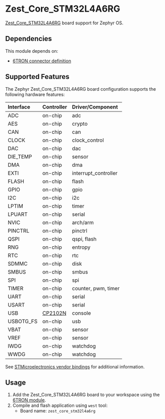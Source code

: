 # Zest_Core_STM32L4A6RG

[Zest_Core_STM32L4A6RG](https://6tron.io/zest_core/zest_core_stm32l4a6rg_3_1_0) board support for Zephyr OS.

## Dependencies

This module depends on:
- [6TRON connector definition](https://github.com/catie-aq/zephyr_6tron-connector)

## Supported Features

The Zephyr Zest_Core_STM32L4A6RG board configuration supports the following hardware features:

| Interface | Controller                                                                  | Driver/Component                               |
| :-------- | :-------------------------------------------------------------------------- | :--------------------------------------------- |
| ADC       | on-chip                                                                     | adc                                            |
| AES       | on-chip                                                                     | crypto                                         |
| CAN       | on-chip                                                                     | can                                            |
| CLOCK     | on-chip                                                                     | clock_control                                  |
| DAC       | on-chip                                                                     | dac                                            |
| DIE_TEMP  | on-chip                                                                     | sensor                                         |
| DMA       | on-chip                                                                     | dma                                            |
| EXTI      | on-chip                                                                     | interrupt_controller                           |
| FLASH     | on-chip                                                                     | flash                                          |
| GPIO      | on-chip                                                                     | gpio                                           |
| I2C       | on-chip                                                                     | i2c                                            |
| LPTIM     | on-chip                                                                     | timer                                          |
| LPUART    | on-chip                                                                     | serial                                         |
| NVIC      | on-chip                                                                     | arch/arm                                       |
| PINCTRL   | on-chip                                                                     | pinctrl                                        |
| QSPI      | on-chip                                                                     | qspi, flash                                    |
| RNG       | on-chip                                                                     | entropy                                        |
| RTC       | on-chip                                                                     | rtc                                            |
| SDMMC     | on-chip                                                                     | disk                                           |
| SMBUS     | on-chip                                                                     | smbus                                          |
| SPI       | on-chip                                                                     | spi                                            |
| TIMER     | on-chip                                                                     | counter, pwm, timer                            |
| UART      | on-chip                                                                     | serial                                         |
| USART     | on-chip                                                                     | serial                                         |
| USB       | [CP2102N](https://www.silabs.com/developers/usb-to-uart-bridge-vcp-drivers) | console                                        |
| USBOTG_FS | on-chip                                                                     | usb                                            |
| VBAT      | on-chip                                                                     | sensor                                         |
| VREF      | on-chip                                                                     | sensor                                         |
| IWDG      | on-chip                                                                     | watchdog                                       |
| WWDG      | on-chip                                                                     | watchdog                                       |

See [STMicroelectronics vendor bindings](https://docs.zephyrproject.org/latest/build/dts/api/bindings.html#dt-vendor-st) for additional information.

## Usage

1. Add the Zest_Core_STM32L4A6RG board to your workspace using the [6TRON module](https://github.com/catie-aq/zephyr_6tron-manifest.git).
2. Compile and flash application using `west` tool:
   - Board name: `zest_core_stm32l4a6rg`
